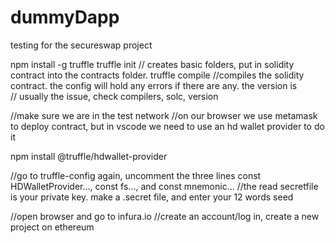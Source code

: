 # dummyDapp
testing for the secureswap project

npm install -g truffle
truffle init    // creates basic folders, put in solidity contract into the contracts folder.
truffle compile //compiles the solidity contract. the config will hold any errors if there are any. the version is   
                // usually the issue, check compilers, solc, version

//make sure we are in the test network
//on our browser we use metamask to deploy contract, but in vscode we need to use an hd wallet provider to do it

npm install @truffle/hdwallet-provider

//go to truffle-config again, uncomment the three lines const HDWalletProvider..., const fs..., and const mnemonic...
//the read secretfile is your private key. make a .secret file, and enter your 12 words seed

//open browser and go to infura.io
//create an account/log in, create a new project on ethereum
